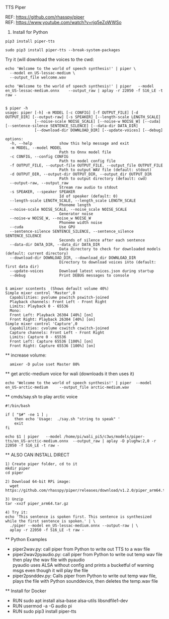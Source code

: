 TTS Piper

REF: https://github.com/rhasspy/piper  
REF: https://www.youtube.com/watch?v=rjq5eZoWWSo  




1) Install for Python  
```
pip3 install piper-tts  

sudo pip3 install piper-tts --break-system-packages  
```

Try it (will download the voices to the cwd:  
```
echo 'Welcome to the world of speech synthesis!' | piper \  
  --model en_US-lessac-medium \  
  --output_file welcome.wav   

echo 'Welcome to the world of speech synthesis!' | piper   --model en_US-lessac-medium.onnx    --output_raw | aplay -r 22050 -f S16_LE -t raw -   


$ piper -h  
usage: piper [-h] -m MODEL [-c CONFIG] [-f OUTPUT_FILE] [-d OUTPUT_DIR] [--output-raw] [-s SPEAKER] [--length-scale LENGTH_SCALE]  
             [--noise-scale NOISE_SCALE] [--noise-w NOISE_W] [--cuda] [--sentence-silence SENTENCE_SILENCE] [--data-dir DATA_DIR]  
             [--download-dir DOWNLOAD_DIR] [--update-voices] [--debug]  

options:  
  -h, --help            show this help message and exit  
  -m MODEL, --model MODEL  
                        Path to Onnx model file  
  -c CONFIG, --config CONFIG  
                        Path to model config file  
  -f OUTPUT_FILE, --output-file OUTPUT_FILE, --output_file OUTPUT_FILE  
                        Path to output WAV file (default: stdout)
  -d OUTPUT_DIR, --output-dir OUTPUT_DIR, --output_dir OUTPUT_DIR
                        Path to output directory (default: cwd)
  --output-raw, --output_raw
                        Stream raw audio to stdout
  -s SPEAKER, --speaker SPEAKER
                        Id of speaker (default: 0)
  --length-scale LENGTH_SCALE, --length_scale LENGTH_SCALE
                        Phoneme length
  --noise-scale NOISE_SCALE, --noise_scale NOISE_SCALE
                        Generator noise
  --noise-w NOISE_W, --noise_w NOISE_W
                        Phoneme width noise
  --cuda                Use GPU
  --sentence-silence SENTENCE_SILENCE, --sentence_silence SENTENCE_SILENCE
                        Seconds of silence after each sentence
  --data-dir DATA_DIR, --data_dir DATA_DIR
                        Data directory to check for downloaded models (default: current directory)
  --download-dir DOWNLOAD_DIR, --download_dir DOWNLOAD_DIR
                        Directory to download voices into (default: first data dir)
  --update-voices       Download latest voices.json during startup
  --debug               Print DEBUG messages to console


$ amixer scontents  (Shows default volume 40%)
Simple mixer control 'Master',0
  Capabilities: pvolume pswitch pswitch-joined
  Playback channels: Front Left - Front Right
  Limits: Playback 0 - 65536
  Mono:
  Front Left: Playback 26304 [40%] [on]
  Front Right: Playback 26304 [40%] [on]
Simple mixer control 'Capture',0
  Capabilities: cvolume cswitch cswitch-joined
  Capture channels: Front Left - Front Right
  Limits: Capture 0 - 65536
  Front Left: Capture 65536 [100%] [on]
  Front Right: Capture 65536 [100%] [on]

```

** increase volume:  
```
  amixer -D pulse sset Master 80%
```

** get arctic-medium voice for wali  (downloads it then uses it)  
```
echo 'Welcome to the world of speech synthesis!' | piper  --model en_US-arctic-medium     --output_file arctic-medium.wav
```

** cmds/say.sh to play arctic voice   

```
#!/bin/bash  

if [ "$#" -ne 1 ] ;
	then echo 'Usage:  ./say.sh "string to speak" '
	exit
fi

echo $1 | piper   --model /home/pi/wali_pi5/c3ws/models/piper-tts/en_US-arctic-medium.onnx  --output_raw | aplay -D plughw:2,0 -r 22050 -f S16_LE -t raw - 
```

** ALSO CAN INSTALL DIRECT  
```
1) Create piper folder, cd to it
mkdir piper
cd piper

2) Download 64-bit RPi image: 
  wget https://github.com/rhasspy/piper/releases/download/v1.2.0/piper_arm64.tar.gz

3) Unzip
tar -xvzf piper_arm64.tar.gz

4) Try it:
echo 'This sentence is spoken first. This sentence is synthesized while the first sentence is spoken.' | \
  ./piper --model en_US-lessac-medium.onnx --output-raw | \
  aplay -r 22050 -f S16_LE -t raw -

```

** Python Examples  
- piper2wav.py:  call piper from Python to write out TTS to a wav file  
- piper2wav2pyaudio.py: call piper from Python to write out temp wav file then play the wav file  with pyaudio  
  pyaudio uses ALSA without config and prints a bucketful of warning msgs even though it will play the file  
- piper2psnddev.py: Calls piper from Python to write out temp wav file, plays the file with Python sounddevice, then deletes the temp.wav file  


** Install for Docker  
- RUN sudo apt install alsa-base alsa-utils libsndfile1-dev  
- RUN usermod -a -G audio pi  
- RUN sudo pip3 install piper-tts  

